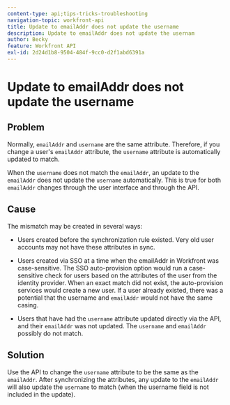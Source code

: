 ```yaml
---
content-type: api;tips-tricks-troubleshooting
navigation-topic: workfront-api
title: Update to emailAddr does not update the username
description: Update to emailAddr does not update the usernam
author: Becky
feature: Workfront API
exl-id: 2d24d1b8-9504-484f-9cc0-d2f1abd6391a
---
```


# Update to emailAddr does not update the username

## Problem

Normally, `emailAddr` and `username` are the same attribute. Therefore, if you change a user's `emailAddr` attribute, the `username` attribute is automatically updated to match.

When the `username` does not match the `emailAddr`, an update to the `emailAddr` does not update the `username` automatically. This is true for both `emailAddr` changes through the user interface and through the API.

## Cause

The mismatch may be created in several ways:

* Users created before the synchronization rule existed. Very old user accounts may not have these attributes in sync.

* Users created via SSO at a time when the emailAddr in Workfront was case-sensitive. The SSO auto-provision option would run a case-sensitive check for users based on the attributes of the user from the identity provider. When an exact match did not exist, the auto-provision services would create a new user. If a user already existed, there was a potential that the username and `emailAddr` would not have the same casing.

* Users that have had the `username` attribute updated directly via the API, and their `emailAddr` was not updated. The `username` and `emailAddr` possibly do not match.

## Solution

Use the API to change the `username` attribute to be the same as the `emailAddr`. After synchronizing the attributes, any update to the `emailAddr` will also update the `username` to match (when the username field is not included in the update).
